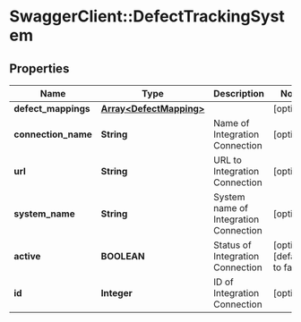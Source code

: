 # SwaggerClient::DefectTrackingSystem

## Properties
Name | Type | Description | Notes
------------ | ------------- | ------------- | -------------
**defect_mappings** | [**Array&lt;DefectMapping&gt;**](DefectMapping.md) |  | [optional] 
**connection_name** | **String** | Name of Integration Connection | [optional] 
**url** | **String** | URL to Integration Connection | [optional] 
**system_name** | **String** | System name of Integration Connection | [optional] 
**active** | **BOOLEAN** | Status of Integration Connection | [optional] [default to false]
**id** | **Integer** | ID of Integration Connection | [optional] 


